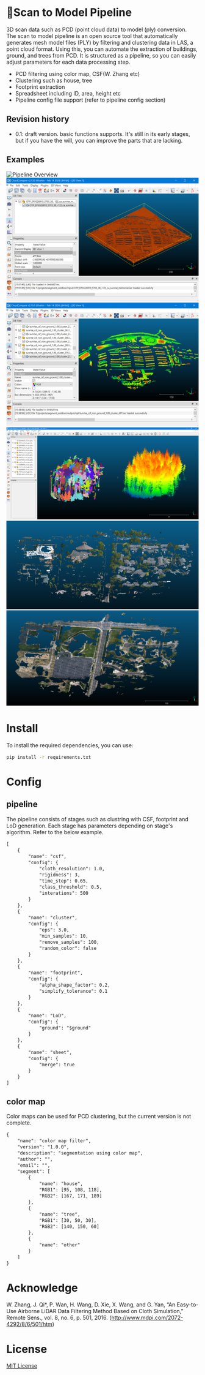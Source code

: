 # 🚀Scan to Model Pipeline
3D scan data such as PCD (point cloud data) to model (ply) conversion.</br>
The scan to model pipeline is an open source tool that automatically generates mesh model files (PLY) by filtering and clustering data in LAS, a point cloud format. Using this, you can automate the extraction of buildings, ground, and trees from PCD. It is structured as a pipeline, so you can easily adjust parameters for each data processing step.</br>

- PCD filtering using color map, CSF(W. Zhang etc)
- Clustering such as house, tree
- Footprint extraction
- Spreadsheet including ID, area, height etc
- Pipeline config file support (refer to pipeline config section)

## Revision history
- 0.1: draft version. basic functions supports. It's still in its early stages, but if you have the will, you can improve the parts that are lacking.

## Examples
![Pipeline Overview](https://github.com/mac999/scan_to_model_pipeline/blob/main/scan_to_model_pipeline.gif)
![Pipeline Overview](https://github.com/mac999/scan_to_model_pipeline/blob/main/image1.PNG)
![Pipeline Overview](https://github.com/mac999/scan_to_model_pipeline/blob/main/image2.PNG)
![Pipeline Overview](https://github.com/mac999/scan_to_model_pipeline/blob/main/image3.PNG)
![Pipeline Overview](https://github.com/mac999/scan_to_model_pipeline/blob/main/image4.PNG)
![Pipeline Overview](https://github.com/mac999/scan_to_model_pipeline/blob/main/image5.PNG)

# Install
To install the required dependencies, you can use:
```bash
pip install -r requirements.txt
```

# Config 
## pipeline 
The pipeline consists of stages such as clustring with CSF, footprint and LoD generation. Each stage has parameters depending on stage's algorithm. Refer to the below example.  
```
[
	{            
		"name": "csf",
		"config": {
			"cloth_resolution": 1.0, 
			"rigidness": 3,
			"time_step": 0.65, 
			"class_threshold": 0.5, 
			"interations": 500 
		}
	}, 
	{
		"name": "cluster",
		"config": {
			"eps": 3.0, 
			"min_samples": 10,
			"remove_samples": 100,
			"random_color": false 
		}
	}, 
	{
		"name": "footprint",
		"config": {
			"alpha_shape_factor": 0.2, 
			"simplify_tolerance": 0.1
		}
	}, 
	{
		"name": "LoD",
		"config": {
			"ground": "$ground"
		}
	},
	{
		"name": "sheet",
		"config": {
			"merge": true
		}
	}
]
```

## color map 
Color maps can be used for PCD clustering, but the current version is not complete.
```
{
    "name": "color map filter",
    "version": "1.0.0",
    "description": "segmentation using color map",
    "author": "",
    "email": "",
    "segment": [
        {
            "name": "house",
            "RGB1": [95, 108, 118],
            "RGB2": [167, 171, 189]
        }, 
        {
            "name": "tree",
            "RGB1": [30, 50, 30],
            "RGB2": [140, 150, 60]
        }, 
        {
            "name": "other"
        }
    ]
}
```

# Acknowledge
W. Zhang, J. Qi*, P. Wan, H. Wang, D. Xie, X. Wang, and G. Yan, “An Easy-to-Use Airborne LiDAR Data Filtering Method Based on Cloth Simulation,” Remote Sens., vol. 8, no. 6, p. 501, 2016. (http://www.mdpi.com/2072-4292/8/6/501/htm)

# License
[MIT License](https://pitt.libguides.com/openlicensing/MIT)
